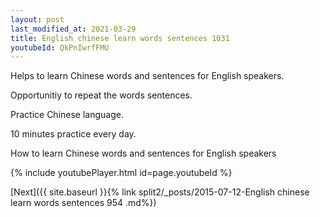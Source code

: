 ```yaml
---
layout: post
last_modified_at: 2021-03-29
title: English chinese learn words sentences 1031 
youtubeId: QkPnIwrfFMU
---
```

 
 
Helps to learn Chinese words and sentences for English speakers.

Opportunitiy to repeat the words sentences. 

Practice Chinese language. 
 
10 minutes practice every day. 
 
How to learn Chinese words and sentences for English speakers 
 
{% include youtubePlayer.html id=page.youtubeId %}
 
 
[Next]({{ site.baseurl }}{% link  split2/_posts/2015-07-12-English chinese learn words sentences 954 .md%})
 
